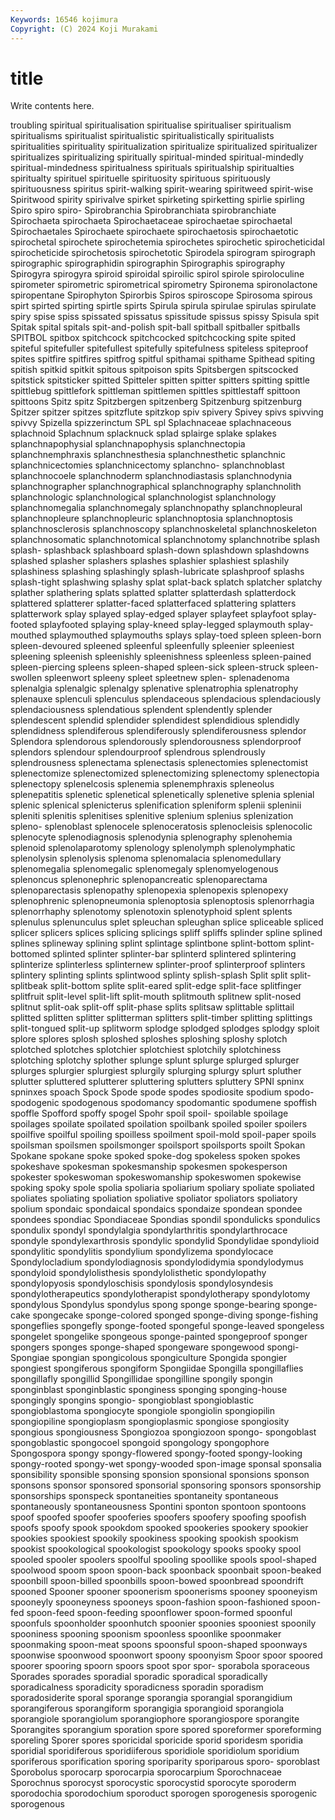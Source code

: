 ```yaml
---
Keywords: 16546 kojimura
Copyright: (C) 2024 Koji Murakami
---
```


# title

Write contents here.



troubling spiritual spiritualisation
spiritualise spiritualiser spiritualism spiritualisms spiritualist spiritualistic spiritualistically spiritualists spiritualities spirituality
spiritualization spiritualize spiritualized spiritualizer spiritualizes spiritualizing spiritually spiritual-minded spiritual-mindedly spiritual-mindedness
spiritualness spirituals spiritualship spiritualties spiritualty spirituel spirituelle spirituosity spirituous spirituously
spirituousness spiritus spirit-walking spirit-wearing spiritweed spirit-wise Spiritwood spirity spirivalve spirket
spirketing spirketting spirlie spirling Spiro spiro spiro- Spirobranchia Spirobranchiata spirobranchiate
Spirochaeta spirochaeta Spirochaetaceae spirochaetae spirochaetal Spirochaetales Spirochaete spirochaete spirochaetosis spirochaetotic
spirochetal spirochete spirochetemia spirochetes spirochetic spirocheticidal spirocheticide spirochetosis spirochetotic Spirodela
spirogram spirograph spirographic spirographidin spirographin Spirographis spirography Spirogyra spirogyra spiroid
spiroidal spiroilic spirol spirole spiroloculine spirometer spirometric spirometrical spirometry Spironema
spironolactone spiropentane Spirophyton Spirorbis Spiros spiroscope Spirosoma spirous spirt spirted
spirting spirtle spirts Spirula spirula spirulae spirulas spirulate spiry spise
spiss spissated spissatus spissitude spissus spissy Spisula spit Spitak spital
spitals spit-and-polish spit-ball spitball spitballer spitballs SPITBOL spitbox spitchcock spitchcocked
spitchcocking spite spited spiteful spitefuller spitefullest spitefully spitefulness spiteless spiteproof
spites spitfire spitfires spitfrog spitful spithamai spithame Spithead spiting spitish
spitkid spitkit spitous spitpoison spits Spitsbergen spitscocked spitstick spitsticker spitted
Spitteler spitten spitter spitters spitting spittle spittlebug spittlefork spittleman spittlemen
spittles spittlestaff spittoon spittoons Spitz spitz Spitzbergen spitzenberg Spitzenburg spitzenburg
Spitzer spitzer spitzes spitzflute spitzkop spiv spivery Spivey spivs spivving
spivvy Spizella spizzerinctum SPL spl Splachnaceae splachnaceous splachnoid Splachnum splacknuck
splad splairge splake splakes splanchnapophysial splanchnapophysis splanchnectopia splanchnemphraxis splanchnesthesia splanchnesthetic
splanchnic splanchnicectomies splanchnicectomy splanchno- splanchnoblast splanchnocoele splanchnoderm splanchnodiastasis splanchnodynia splanchnographer
splanchnographical splanchnography splanchnolith splanchnologic splanchnological splanchnologist splanchnology splanchnomegalia splanchnomegaly splanchnopathy
splanchnopleural splanchnopleure splanchnopleuric splanchnoptosia splanchnoptosis splanchnosclerosis splanchnoscopy splanchnoskeletal splanchnoskeleton splanchnosomatic
splanchnotomical splanchnotomy splanchnotribe splash splash- splashback splashboard splash-down splashdown splashdowns
splashed splasher splashers splashes splashier splashiest splashily splashiness splashing splashingly
splash-lubricate splashproof splashs splash-tight splashwing splashy splat splat-back splatch splatcher
splatchy splather splathering splats splatted splatter splatterdash splatterdock splattered splatterer
splatter-faced splatterfaced splattering splatters splatterwork splay splayed splay-edged splayer splayfeet
splayfoot splay-footed splayfooted splaying splay-kneed splay-legged splaymouth splay-mouthed splaymouthed splaymouths
splays splay-toed spleen spleen-born spleen-devoured spleened spleenful spleenfully spleenier spleeniest
spleening spleenish spleenishly spleenishness spleenless spleen-pained spleen-piercing spleens spleen-shaped spleen-sick
spleen-struck spleen-swollen spleenwort spleeny spleet spleetnew splen- splenadenoma splenalgia splenalgic
splenalgy splenative splenatrophia splenatrophy splenauxe splenculi splenculus splendaceous splendacious splendaciously
splendaciousness splendatious splendent splendently splender splendescent splendid splendider splendidest splendidious
splendidly splendidness splendiferous splendiferously splendiferousness splendor Splendora splendorous splendorously splendorousness
splendorproof splendors splendour splendourproof splendrous splendrously splendrousness splenectama splenectasis splenectomies
splenectomist splenectomize splenectomized splenectomizing splenectomy splenectopia splenectopy splenelcosis splenemia splenemphraxis
spleneolus splenepatitis splenetic splenetical splenetically splenetive splenia splenial splenic splenical
splenicterus splenification spleniform splenii spleninii spleniti splenitis splenitises splenitive splenium
splenius splenization spleno- splenoblast splenocele splenoceratosis splenocleisis splenocolic splenocyte splenodiagnosis
splenodynia splenography splenohemia splenoid splenolaparotomy splenology splenolymph splenolymphatic splenolysin splenolysis
splenoma splenomalacia splenomedullary splenomegalia splenomegalic splenomegaly splenomyelogenous splenoncus splenonephric splenopancreatic
splenoparectama splenoparectasis splenopathy splenopexia splenopexis splenopexy splenophrenic splenopneumonia splenoptosia splenoptosis
splenorrhagia splenorrhaphy splenotomy splenotoxin splenotyphoid splent splents splenulus splenunculus splet
spleuchan spleughan splice spliceable spliced splicer splicers splices splicing splicings
spliff spliffs splinder spline splined splines splineway splining splint splintage
splintbone splint-bottom splint-bottomed splinted splinter splinter-bar splinterd splintered splintering splinterize
splinterless splinternew splinter-proof splinterproof splinters splintery splinting splints splintwood splinty
splish-splash Split split split- splitbeak split-bottom splite split-eared split-edge split-face
splitfinger splitfruit split-level split-lift split-mouth splitmouth splitnew split-nosed splitnut split-oak
split-off split-phase splits splitsaw splittable splittail splitted splitten splitter splitterman
splitters split-timber splitting splittings split-tongued split-up splitworm splodge splodged splodges
splodgy sploit splore splores splosh sploshed sploshes sploshing sploshy splotch
splotched splotches splotchier splotchiest splotchily splotchiness splotching splotchy splother splunge
splunt splurge splurged splurger splurges splurgier splurgiest splurgily splurging splurgy
splurt spluther splutter spluttered splutterer spluttering splutters spluttery SPNI spninx
spninxes spoach Spock Spode spode spodes spodiosite spodium spodo- spodogenic
spodogenous spodomancy spodomantic spodumene spoffish spoffle Spofford spoffy spogel Spohr
spoil spoil- spoilable spoilage spoilages spoilate spoilated spoilation spoilbank spoiled
spoiler spoilers spoilfive spoilful spoiling spoilless spoilment spoil-mold spoil-paper spoils
spoilsman spoilsmen spoilsmonger spoilsport spoilsports spoilt Spokan Spokane spokane spoke
spoked spoke-dog spokeless spoken spokes spokeshave spokesman spokesmanship spokesmen spokesperson
spokester spokeswoman spokeswomanship spokeswomen spokewise spoking spoky spole spolia spoliaria
spoliarium spoliary spoliate spoliated spoliates spoliating spoliation spoliative spoliator spoliators
spoliatory spolium spondaic spondaical spondaics spondaize spondean spondee spondees spondiac
Spondiaceae Spondias spondil spondulicks spondulics spondulix spondyl spondylalgia spondylarthritis spondylarthrocace
spondyle spondylexarthrosis spondylic spondylid Spondylidae spondylioid spondylitic spondylitis spondylium spondylizema
spondylocace Spondylocladium spondylodiagnosis spondylodidymia spondylodymus spondyloid spondylolisthesis spondylolisthetic spondylopathy spondylopyosis
spondyloschisis spondylosis spondylosyndesis spondylotherapeutics spondylotherapist spondylotherapy spondylotomy spondylous Spondylus spondylus
spong sponge sponge-bearing sponge-cake spongecake sponge-colored sponged sponge-diving sponge-fishing spongeflies
spongefly sponge-footed spongeful sponge-leaved spongeless spongelet spongelike spongeous sponge-painted spongeproof
sponger spongers sponges sponge-shaped spongeware spongewood spongi- Spongiae spongian spongicolous
spongiculture Spongida spongier spongiest spongiferous spongiform Spongiidae Spongilla spongillaflies spongillafly
spongillid Spongillidae spongilline spongily spongin sponginblast sponginblastic sponginess sponging sponging-house
spongingly spongins spongio- spongioblast spongioblastic spongioblastoma spongiocyte spongiole spongiolin spongiopilin
spongiopiline spongioplasm spongioplasmic spongiose spongiosity spongious spongiousness Spongiozoa spongiozoon spongo-
spongoblast spongoblastic spongocoel spongoid spongology spongophore Spongospora spongy spongy-flowered spongy-footed
spongy-looking spongy-rooted spongy-wet spongy-wooded spon-image sponsal sponsalia sponsibility sponsible sponsing
sponsion sponsional sponsions sponson sponsons sponsor sponsored sponsorial sponsoring sponsors
sponsorship sponsorships sponspeck spontaneities spontaneity spontaneous spontaneously spontaneousness Spontini sponton
spontoon spontoons spoof spoofed spoofer spooferies spoofers spoofery spoofing spoofish
spoofs spoofy spook spookdom spooked spookeries spookery spookier spookies spookiest
spookily spookiness spooking spookish spookism spookist spookological spookologist spookology spooks
spooky spool spooled spooler spoolers spoolful spooling spoollike spools spool-shaped
spoolwood spoom spoon spoon-back spoonback spoonbait spoon-beaked spoonbill spoon-billed spoonbills
spoon-bowed spoonbread spoondrift spooned Spooner spooner spoonerism spoonerisms spooney spooneyism
spooneyly spooneyness spooneys spoon-fashion spoon-fashioned spoon-fed spoon-feed spoon-feeding spoonflower spoon-formed
spoonful spoonfuls spoonholder spoonhutch spoonier spoonies spooniest spoonily spooniness spooning
spoonism spoonless spoonlike spoonmaker spoonmaking spoon-meat spoons spoonsful spoon-shaped spoonways
spoonwise spoonwood spoonwort spoony spoonyism Spoor spoor spoored spoorer spooring
spoorn spoors spoot spor spor- sporabola sporaceous Sporades sporades sporadial
sporadic sporadical sporadically sporadicalness sporadicity sporadicness sporadin sporadism sporadosiderite sporal
sporange sporangia sporangial sporangidium sporangiferous sporangiform sporangigia sporangioid sporangiola sporangiole
sporangiolum sporangiophore sporangiospore sporangite Sporangites sporangium sporation spore spored sporeformer
sporeforming sporeling Sporer spores sporicidal sporicide sporid sporidesm sporidia sporidial
sporidiferous sporidiiferous sporidiole sporidiolum sporidium sporiferous sporification sporing sporiparity sporiparous
sporo- sporoblast Sporobolus sporocarp sporocarpia sporocarpium Sporochnaceae Sporochnus sporocyst sporocystic
sporocystid sporocyte sporoderm sporodochia sporodochium sporoduct sporogen sporogenesis sporogenic sporogenous
